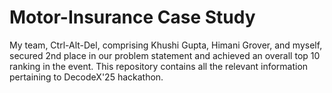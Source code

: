 # Motor-Insurance Case Study

My team, Ctrl-Alt-Del, comprising Khushi Gupta, Himani Grover, and myself, secured 2nd place in our problem statement and achieved an overall top 10 ranking in the event.
This repository contains all the relevant information pertaining to DecodeX'25 hackathon. 
